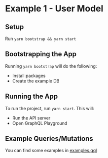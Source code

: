 # Example 1 - User Model

## Setup

Run `yarn bootstrap && yarn start`

## Bootstrapping the App

Running `yarn bootstrap` will do the following:

- Install packages
- Create the example DB

## Running the App

To run the project, run `yarn start`.  This will:

- Run the API server
- Open GraphQL Playground

## Example Queries/Mutations

You can find some examples in [examples.gql](./examples.gql)
